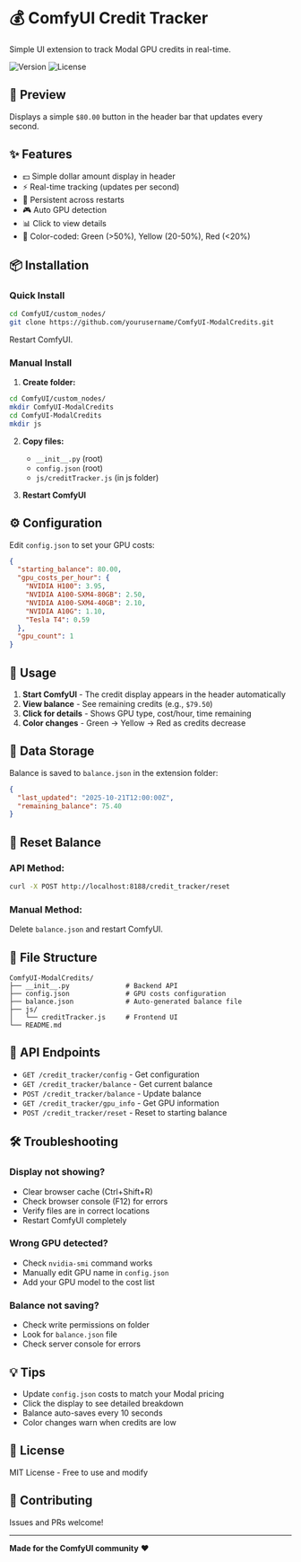 # 💰 ComfyUI Credit Tracker

Simple UI extension to track Modal GPU credits in real-time.

![Version](https://img.shields.io/badge/version-1.0.0-blue)
![License](https://img.shields.io/badge/license-MIT-green)

## 📸 Preview

Displays a simple `$80.00` button in the header bar that updates every second.

## ✨ Features

- 💵 Simple dollar amount display in header
- ⚡ Real-time tracking (updates per second)
- 💾 Persistent across restarts
- 🎮 Auto GPU detection
- 📊 Click to view details
- 🎨 Color-coded: Green (>50%), Yellow (20-50%), Red (<20%)

## 📦 Installation

### Quick Install

```bash
cd ComfyUI/custom_nodes/
git clone https://github.com/yourusername/ComfyUI-ModalCredits.git
```

Restart ComfyUI.

### Manual Install

1. **Create folder:**
```bash
cd ComfyUI/custom_nodes/
mkdir ComfyUI-ModalCredits
cd ComfyUI-ModalCredits
mkdir js
```

2. **Copy files:**
   - `__init__.py` (root)
   - `config.json` (root)
   - `js/creditTracker.js` (in js folder)

3. **Restart ComfyUI**

## ⚙️ Configuration

Edit `config.json` to set your GPU costs:

```json
{
  "starting_balance": 80.00,
  "gpu_costs_per_hour": {
    "NVIDIA H100": 3.95,
    "NVIDIA A100-SXM4-80GB": 2.50,
    "NVIDIA A100-SXM4-40GB": 2.10,
    "NVIDIA A10G": 1.10,
    "Tesla T4": 0.59
  },
  "gpu_count": 1
}
```

## 🚀 Usage

1. **Start ComfyUI** - The credit display appears in the header automatically
2. **View balance** - See remaining credits (e.g., `$79.50`)
3. **Click for details** - Shows GPU type, cost/hour, time remaining
4. **Color changes** - Green → Yellow → Red as credits decrease

## 💾 Data Storage

Balance is saved to `balance.json` in the extension folder:

```json
{
  "last_updated": "2025-10-21T12:00:00Z",
  "remaining_balance": 75.40
}
```

## 🔄 Reset Balance

### API Method:
```bash
curl -X POST http://localhost:8188/credit_tracker/reset
```

### Manual Method:
Delete `balance.json` and restart ComfyUI.

## 📁 File Structure

```
ComfyUI-ModalCredits/
├── __init__.py              # Backend API
├── config.json              # GPU costs configuration
├── balance.json             # Auto-generated balance file
├── js/
│   └── creditTracker.js     # Frontend UI
└── README.md
```

## 🔧 API Endpoints

- `GET /credit_tracker/config` - Get configuration
- `GET /credit_tracker/balance` - Get current balance
- `POST /credit_tracker/balance` - Update balance
- `GET /credit_tracker/gpu_info` - Get GPU information
- `POST /credit_tracker/reset` - Reset to starting balance

## 🛠️ Troubleshooting

### Display not showing?
- Clear browser cache (Ctrl+Shift+R)
- Check browser console (F12) for errors
- Verify files are in correct locations
- Restart ComfyUI completely

### Wrong GPU detected?
- Check `nvidia-smi` command works
- Manually edit GPU name in `config.json`
- Add your GPU model to the cost list

### Balance not saving?
- Check write permissions on folder
- Look for `balance.json` file
- Check server console for errors

## 💡 Tips

- Update `config.json` costs to match your Modal pricing
- Click the display to see detailed breakdown
- Balance auto-saves every 10 seconds
- Color changes warn when credits are low

## 📄 License

MIT License - Free to use and modify

## 🤝 Contributing

Issues and PRs welcome!

---

**Made for the ComfyUI community** ❤️
